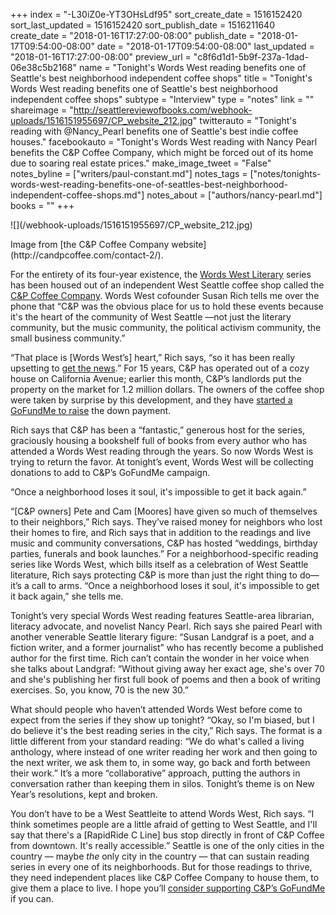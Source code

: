 +++
index = "-L30iZ0e-YT3OHsLdf95"
sort_create_date = 1516152420
sort_last_updated = 1516152420
sort_publish_date = 1516211640
create_date = "2018-01-16T17:27:00-08:00"
publish_date = "2018-01-17T09:54:00-08:00"
date = "2018-01-17T09:54:00-08:00"
last_updated = "2018-01-16T17:27:00-08:00"
preview_url = "c8f6d1d1-5b9f-237a-1dad-06e38c5b2168"
name = "Tonight's Words West reading benefits one of Seattle's best neighborhood independent coffee shops"
title = "Tonight's Words West reading benefits one of Seattle's best neighborhood independent coffee shops"
subtype = "Interview"
type = "notes"
link = ""
shareimage = "http://seattlereviewofbooks.com/webhook-uploads/1516151955697/CP_website_212.jpg"
twitterauto = "Tonight's reading with @Nancy_Pearl benefits one of Seattle's best indie coffee houses."
facebookauto = "Tonight's Words West reading with Nancy Pearl benefits the C&P Coffee Company, which might be forced out of its home due to soaring real estate prices."
make_image_tweet = "False"
notes_byline = ["writers/paul-constant.md"]
notes_tags = ["notes/tonights-words-west-reading-benefits-one-of-seattles-best-neighborhood-independent-coffee-shops.md"]
notes_about = ["authors/nancy-pearl.md"]
books = ""
+++
<p class="image">![](/webhook-uploads/1516151955697/CP_website_212.jpg)</p>
<p class="intro">Image from [the C&P Coffee Company website](http://candpcoffee.com/contact-2/).</p>

For the entirety of its four-year existence, the [Words West Literary]( https://wordswestliterary.weebly.com/) series has been housed out of an independent West Seattle coffee shop called the [C&P Coffee Company](http://candpcoffee.com/). Words West cofounder Susan Rich tells me over the phone that “C&P was the obvious place for us to hold these events because it's the heart of the community of West Seattle —not just the literary community, but the music community, the political activism community, the small business community.”

“That place is [Words West’s] heart,” Rich says, “so it has been really upsetting to [get the news](http://westseattleblog.com/2018/01/c-p-coffee-companys-owners-scrambling-after-landlord-puts-site-up-for-sale-as-terrific-development-opportunity/).” For 15 years, C&P has operated out of a cozy house on California Avenue; earlier this month, C&P’s landlords put the property on the market for 1.2 million dollars. The owners of the coffee shop were taken by surprise by this development, and they have [started a GoFundMe to raise](https://www.gofundme.com/saving-c-amp-p-coffee) the down payment.

Rich says that C&P has been a “fantastic,” generous host for the series, graciously housing a bookshelf full of books from every author who has attended a Words West reading through the years. So now Words West is trying to return the favor. At tonight’s event, Words West will be collecting donations to add to C&P’s GoFundMe campaign.

<p class="pull-quote">“Once a neighborhood loses it soul, it's impossible to get it back again.”</p>

“[C&P owners] Pete and Cam [Moores] have given so much of themselves to their neighbors,” Rich says. They’ve raised money for neighbors who lost their homes to fire, and Rich says that in addition to the readings and live music and community conversations, C&P has hosted “weddings, birthday parties, funerals and book launches.” For a neighborhood-specific reading series like Words West, which bills itself as a celebration of West Seattle literature, Rich says protecting C&P is more than just the right thing to do—it’s a call to arms. “Once a neighborhood loses it soul, it's impossible to get it back again,” she tells me.

Tonight’s very special Words West reading features Seattle-area librarian, literacy advocate, and novelist Nancy Pearl. Rich says she paired Pearl with another venerable Seattle literary figure: “Susan Landgraf is a poet, and a fiction writer, and a former journalist” who has recently become a published author for the first time. Rich can’t contain the wonder in her voice when she talks about Landgraf: “Without giving away her exact age, she's over 70 and she's publishing her first full book of poems and then a book of writing exercises. So, you know, 70 is the new 30.” 

What should people who haven’t attended Words West before come to expect from the series if they show up tonight? “Okay, so I'm biased, but I do believe it's the best reading series in the city,” Rich says. The format is a little different from your standard reading: “We do what's called a living anthology, where instead of one writer reading her work and then going to the next writer, we ask them to, in some way, go back and forth between their work.” It’s a more “collaborative” approach, putting the authors in conversation rather than keeping them in silos. Tonight’s theme is on New Year’s resolutions, kept and broken. 

You don’t have to be a West Seattleite to attend Words West, Rich says. “I think sometimes people are a little afraid of getting to West Seattle, and I'll say that there's a [RapidRide C Line] bus stop directly in front of C&P Coffee from downtown. It's really accessible.” Seattle is one of the only cities in the country — maybe *the* only city in the country — that can sustain reading series in every one of its neighborhoods. But for those readings to thrive, they need independent places like C&P Coffee Company to house them, to give them a place to live. I hope you’ll [consider supporting C&P’s GoFundMe](https://www.gofundme.com/saving-c-amp-p-coffee) if you can.